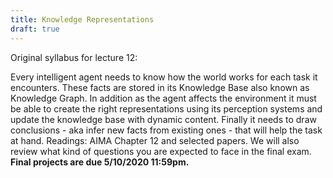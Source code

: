 ```yaml
---
title: Knowledge Representations
draft: true
---
```


Original syllabus for lecture 12:

Every intelligent agent needs to know how the world works for each task it encounters. These facts are stored in its Knowledge Base also known as Knowledge Graph. In addition as the agent affects the environment it must be able to create the right representations using its perception systems and update the knowledge base with dynamic content. Finally it needs to draw conclusions - aka infer new facts from existing ones - that will help the task at hand.  Readings: AIMA Chapter 12 and selected papers. We will also review what kind of questions you are expected to face in the final exam. **Final projects are due 5/10/2020 11:59pm.** 
